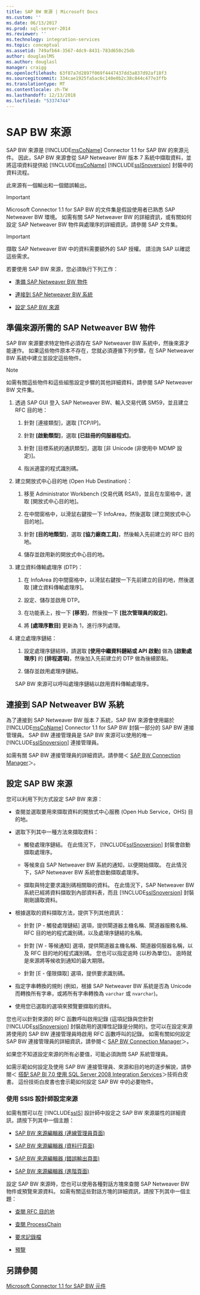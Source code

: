 ```yaml
---
title: SAP BW 來源 | Microsoft Docs
ms.custom: ''
ms.date: 06/13/2017
ms.prod: sql-server-2014
ms.reviewer: ''
ms.technology: integration-services
ms.topic: conceptual
ms.assetid: 749afb64-3567-4dc9-8431-783d650c25db
author: douglaslMS
ms.author: douglasl
manager: craigg
ms.openlocfilehash: 63f87a7d2897f069f4447437dd3a837d92af18f3
ms.sourcegitcommit: 334cae1925fa5ac6c140e0b2c38c844c477e3ffb
ms.translationtype: MT
ms.contentlocale: zh-TW
ms.lasthandoff: 12/13/2018
ms.locfileid: "53374744"
---
```

# <a name="sap-bw-source"></a>SAP BW 來源
  SAP BW 來源是 [!INCLUDE[msCoName](../../includes/msconame-md.md)] Connector 1.1 for SAP BW 的來源元件。 因此，SAP BW 來源會從 SAP Netweaver BW 版本 7 系統中擷取資料，並將這項資料提供給 [!INCLUDE[msCoName](../../includes/msconame-md.md)] [!INCLUDE[ssISnoversion](../../includes/ssisnoversion-md.md)] 封裝中的資料流程。  
  
 此來源有一個輸出和一個錯誤輸出。  
  
> [!IMPORTANT]  
>  Microsoft Connector 1.1 for SAP BW 的文件集是假設使用者已熟悉 SAP Netweaver BW 環境。 如需有關 SAP Netweaver BW 的詳細資訊，或有關如何設定 SAP Netweaver BW 物件與處理序的詳細資訊，請參閱 SAP 文件集。  
  
> [!IMPORTANT]  
>  擷取 SAP Netweaver BW 中的資料需要額外的 SAP 授權。 請洽詢 SAP 以確認這些需求。  
  
 若要使用 SAP BW 來源，您必須執行下列工作：  
  
-   [準備 SAP Netweaver BW 物件](#bkmk_Prepare_Objects)  
  
-   [連接到 SAP Netweaver BW 系統](#bkmk_Connect_Database)  
  
-   [設定 SAP BW 來源](#bkmk_Configure_Source)  
  
##  <a name="bkmk_Prepare_Objects"></a> 準備來源所需的 SAP Netweaver BW 物件  
 SAP BW 來源要求特定物件必須存在 SAP Netweaver BW 系統中，然後來源才能運作。 如果這些物件原本不存在，您就必須遵循下列步驟，在 SAP Netweaver BW 系統中建立並設定這些物件。  
  
> [!NOTE]  
>  如需有關這些物件和這些組態設定步驟的其他詳細資料，請參閱 SAP Netweaver BW 文件集。  
  
1.  透過 SAP GUI 登入 SAP Netweaver BW、輸入交易代碼 SM59，並且建立 RFC 目的地：  
  
    1.  針對 [連接類型]，選取 [TCP/IP]。  
  
    2.  針對 **[啟動類型]**，選取 **[已註冊的伺服器程式]**。  
  
    3.  針對 [目標系統的通訊類型]，選取 [非 Unicode (非使用中 MDMP 設定)]。  
  
    4.  指派適當的程式識別碼。  
  
2.  建立開放式中心目的地 (Open Hub Destination)：  
  
    1.  移至 Administrator Workbench (交易代碼 RSA1)，並且在左窗格中，選取 [開放式中心目的地]。  
  
    2.  在中間窗格中，以滑鼠右鍵按一下 InfoArea，然後選取 [建立開放式中心目的地]。  
  
    3.  針對 **[目的地類型]**，選取 **[協力廠商工具]**，然後輸入先前建立的 RFC 目的地。  
  
    4.  儲存並啟用新的開放式中心目的地。  
  
3.  建立資料傳輸處理序 (DTP)：  
  
    1.  在 InfoArea 的中間窗格中，以滑鼠右鍵按一下先前建立的目的地，然後選取 [建立資料傳輸處理序]。  
  
    2.  設定、儲存並啟用 DTP。  
  
    3.  在功能表上，按一下 **[移至]**，然後按一下 **[批次管理員的設定]**。  
  
    4.  將 **[處理序數目]** 更新為 1，進行序列處理。  
  
4.  建立處理序鏈結：  
  
    1.  設定處理序鏈結時，請選取 **[使用中繼資料鏈結或 API 啟動]** 做為 **[啟動處理序]** 的 **[排程選項]**，然後加入先前建立的 DTP 做為後續節點。  
  
    2.  儲存並啟用處理序鏈結。  
  
     SAP BW 來源可以呼叫處理序鏈結以啟用資料傳輸處理序。  
  
##  <a name="bkmk_Connect_Database"></a> 連接到 SAP Netweaver BW 系統  
 為了連接到 SAP Netweaver BW 版本 7 系統，SAP BW 來源會使用屬於 [!INCLUDE[msCoName](../../includes/msconame-md.md)] Connector 1.1 for SAP BW 封裝一部分的 SAP BW 連接管理員。 SAP BW 連接管理員是 SAP BW 來源可以使用的唯一 [!INCLUDE[ssISnoversion](../../includes/ssisnoversion-md.md)] 連接管理員。  
  
 如需有關 SAP BW 連接管理員的詳細資訊，請參閱＜ [SAP BW Connection Manager](../connection-manager/sap-bw-connection-manager.md)＞。  
  
##  <a name="bkmk_Configure_Source"></a> 設定 SAP BW 來源  
 您可以利用下列方式設定 SAP BW 來源：  
  
-   查閱並選取要用來擷取資料的開放式中心服務 (Open Hub Service，OHS) 目的地。  
  
-   選取下列其中一種方法來擷取資料：  
  
    -   觸發處理序鏈結。 在此情況下， [!INCLUDE[ssISnoversion](../../includes/ssisnoversion-md.md)] 封裝會啟動擷取處理序。  
  
    -   等候來自 SAP Netweaver BW 系統的通知，以便開始擷取。 在此情況下，SAP Netweaver BW 系統會啟動擷取處理序。  
  
    -   擷取與特定要求識別碼相關聯的資料。 在此情況下，SAP Netweaver BW 系統已經將資料擷取到內部資料表，而且 [!INCLUDE[ssISnoversion](../../includes/ssisnoversion-md.md)] 封裝剛剛讀取資料。  
  
-   根據選取的資料擷取方法，提供下列其他資訊：  
  
    -   針對 [P - 觸發處理鏈結] 選項，提供閘道器主機名稱、閘道器服務名稱、RFC 目的地的程式識別碼，以及處理序鏈結的名稱。  
  
    -   針對 [W - 等候通知] 選項，提供閘道器主機名稱、閘道器伺服器名稱，以及 RFC 目的地的程式識別碼。 您也可以指定逾時 (以秒為單位)。 逾時就是來源將等候收到通知的最大期限。  
  
    -   針對 [E - 僅限擷取] 選項，提供要求識別碼。  
  
-   指定字串轉換的規則 (例如，根據 SAP Netweaver BW 系統是否為 Unicode 而轉換所有字串，或將所有字串轉換為 `varchar` 或 `nvarchar`)。  
  
-   使用您已選取的選項來預覽要擷取的資料。  
  
 您也可以針對來源的 RFC 函數呼叫啟用記錄 (這項記錄與您針對 [!INCLUDE[ssISnoversion](../../includes/ssisnoversion-md.md)] 封裝啟用的選擇性記錄是分開的)。您可以在設定來源將使用的 SAP BW 連接管理員時啟用 RFC 函數呼叫的記錄。 如需有關如何設定 SAP BW 連接管理員的詳細資訊，請參閱＜ [SAP BW Connection Manager](../connection-manager/sap-bw-connection-manager.md)＞。  
  
 如果您不知道設定來源的所有必要值，可能必須詢問 SAP 系統管理員。  
  
 如需示範如何設定及使用 SAP BW 連接管理員、來源和目的地的逐步解說，請參閱＜ [搭配 SAP BI 7.0 使用 SQL Server 2008 Integration Services](https://go.microsoft.com/fwlink/?LinkID=137090)＞技術白皮書。 這份技術白皮書也會示範如何設定 SAP BW 中的必要物件。  
  
### <a name="using-the-ssis-designer-to-configure-the-source"></a>使用 SSIS 設計師設定來源  
 如需有關可以在 [!INCLUDE[ssIS](../../includes/ssis-md.md)] 設計師中設定之 SAP BW 來源屬性的詳細資訊，請按下列其中一個主題：  
  
-   [SAP BW 來源編輯器 &#40;連線管理員頁面&#41;](sap-bw-source-editor-connection-manager-page.md)  
  
-   [SAP BW 來源編輯器 &#40;資料行頁面&#41;](sap-bw-source-editor-columns-page.md)  
  
-   [SAP BW 來源編輯器 &#40;錯誤輸出頁面&#41;](sap-bw-source-editor-error-output-page.md)  
  
-   [SAP BW 來源編輯器 &#40;進階頁面&#41;](sap-bw-source-editor-advanced-page.md)  
  
 設定 SAP BW 來源時，您也可以使用各種對話方塊來查閱 SAP Netweaver BW 物件或預覽來源資料。 如需有關這些對話方塊的詳細資訊，請按下列其中一個主題：  
  
-   [查閱 RFC 目的地](look-up-rfc-destination.md)  
  
-   [查閱 ProcessChain](look-up-process-chain.md)  
  
-   [要求記錄檔](request-log.md)  
  
-   [預覽](preview.md)  
  
## <a name="see-also"></a>另請參閱  
 [Microsoft Connector 1.1 for SAP BW 元件](../microsoft-connector-for-sap-bw-components.md)  
  
  
